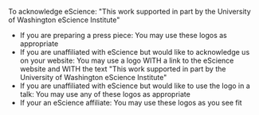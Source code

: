 
To acknowledge eScience:
"This work supported in part by the University of Washington eScience Institute"

* If you are preparing a press piece:
  You may use these logos as appropriate
* If you are unaffiliated with eScience but would like to acknowledge us on your website:
  You may use a logo WITH a link to the eScience website and WITH the text "This work supported in part by the University of Washington eScience Institute"
* If you are unaffiliated with eScience but would like to use the logo in a talk:
  You may use any of these logos as appropriate
* If your an eScience affiliate:
  You may use these logos as you see fit
